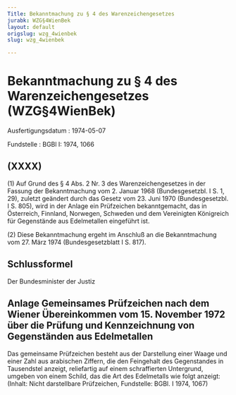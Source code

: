 ```yaml
---
Title: Bekanntmachung zu § 4 des Warenzeichengesetzes
jurabk: WZG§4WienBek
layout: default
origslug: wzg_4wienbek
slug: wzg_4wienbek

---
```


# Bekanntmachung zu § 4 des Warenzeichengesetzes (WZG§4WienBek)

Ausfertigungsdatum
:   1974-05-07

Fundstelle
:   BGBl I: 1974, 1066



## (XXXX)

(1) Auf Grund des § 4 Abs. 2 Nr. 3 des Warenzeichengesetzes in der Fassung der Bekanntmachung vom 2. Januar 1968 (Bundesgesetzbl. I S. 1, 29), zuletzt geändert durch das Gesetz vom 23. Juni 1970 (Bundesgesetzbl. I S. 805), wird in der Anlage ein Prüfzeichen bekanntgemacht, das in Österreich, Finnland, Norwegen, Schweden und dem Vereinigten Königreich für Gegenstände aus Edelmetallen eingeführt ist.

(2) Diese Bekanntmachung ergeht im Anschluß an die Bekanntmachung vom 27. März 1974 (Bundesgesetzblatt I S. 817).


## Schlussformel

Der Bundesminister der Justiz


## Anlage Gemeinsames Prüfzeichen nach dem Wiener Übereinkommen vom 15. November 1972 über die Prüfung und Kennzeichnung von Gegenständen aus Edelmetallen

Das gemeinsame Prüfzeichen besteht aus der Darstellung einer Waage und einer Zahl aus arabischen Ziffern, die den Feingehalt des Gegenstandes in Tausendstel anzeigt, reliefartig auf einem schraffierten Untergrund, umgeben von einem Schild, das die Art des Edelmetalls wie folgt anzeigt:
(Inhalt: Nicht darstellbare Prüfzeichen,
Fundstelle: BGBl. I 1974, 1067)


